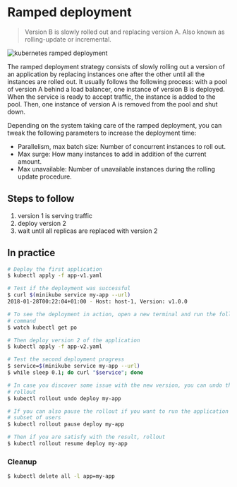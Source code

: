 Ramped deployment
=================

> Version B is slowly rolled out and replacing version A. Also known as
rolling-update or incremental.

![kubernetes ramped deployment](grafana-ramped.png)

The ramped deployment strategy consists of slowly rolling out a version of an
application by replacing instances one after the other until all the instances
are rolled out. It usually follows the following process: with a pool of version
A behind a load balancer, one instance of version B is deployed. When the
service is ready to accept traffic, the instance is added to the pool. Then, one
instance of version A is removed from the pool and shut down.

Depending on the system taking care of the ramped deployment, you can tweak the
following parameters to increase the deployment time:

- Parallelism, max batch size: Number of concurrent instances to roll out.
- Max surge: How many instances to add in addition of the current amount.
- Max unavailable: Number of unavailable instances during the rolling update
  procedure.

## Steps to follow

1. version 1 is serving traffic
1. deploy version 2
1. wait until all replicas are replaced with version 2

## In practice

```bash
# Deploy the first application
$ kubectl apply -f app-v1.yaml

# Test if the deployment was successful
$ curl $(minikube service my-app --url)
2018-01-28T00:22:04+01:00 - Host: host-1, Version: v1.0.0

# To see the deployment in action, open a new terminal and run the following
# command
$ watch kubectl get po

# Then deploy version 2 of the application
$ kubectl apply -f app-v2.yaml

# Test the second deployment progress
$ service=$(minikube service my-app --url)
$ while sleep 0.1; do curl "$service"; done

# In case you discover some issue with the new version, you can undo the
# rollout
$ kubectl rollout undo deploy my-app

# If you can also pause the rollout if you want to run the application for a
# subset of users
$ kubectl rollout pause deploy my-app

# Then if you are satisfy with the result, rollout
$ kubectl rollout resume deploy my-app
```

### Cleanup

```bash
$ kubectl delete all -l app=my-app
```